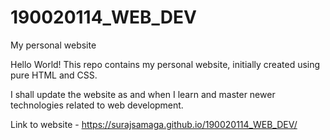 # 190020114_WEB_DEV
My personal website

Hello World! This repo contains my personal website, initially created using pure HTML and CSS.

I shall update the website as and when I learn and master newer technologies related to web development.

Link to website - https://surajsamaga.github.io/190020114_WEB_DEV/
